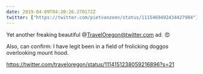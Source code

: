 ```yaml
---
date: 2019-04-09T04:20:26.270172Z
twitter: ["https://twitter.com/pietvanzoen/status/1115469492434427904"]
---
```

Yet another freaking beautiful  @TravelOregon@twitter.com ad. 😍

Also, can confirm: I have legit been in a field of frolicking doggos overlooking mount hood. 

https://twitter.com/traveloregon/status/1114151238059216896?s=21
